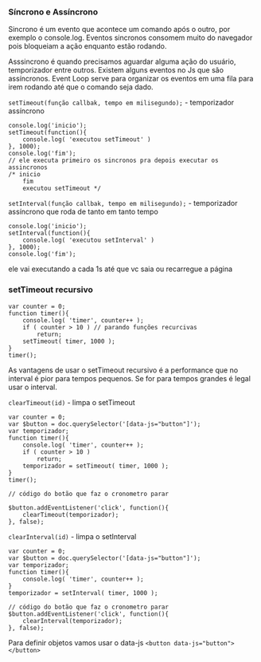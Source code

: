### Síncrono e Assíncrono 
Sincrono é um evento que acontece um comando após o outro, por exemplo o console.log. Eventos sincronos consomem muito do navegador pois bloqueiam a ação enquanto estão rodando.

Asssincrono é quando precisamos aguardar alguma ação do usuário, temporizador entre outros. Existem alguns eventos no Js que são assíncronos. Event Loop serve para organizar os eventos em uma fila para irem rodando até que o comando seja dado.

`setTimeout(função callbak, tempo em milisegundo);` - temporizador assíncrono
```
console.log('inicio');
setTimeout(function(){
    console.log( 'executou setTimeout' )
}, 1000);
console.log('fim');
// ele executa primeiro os sincronos pra depois executar os assincronos
/* inicio
    fim
    executou setTimeout */
```
`setInterval(função callbak, tempo em milisegundo);` - temporizador assíncrono que roda de tanto em tanto tempo
```
console.log('inicio');
setInterval(function(){
    console.log( 'executou setInterval' )
}, 1000);
console.log('fim');
```
ele vai executando a cada 1s até que vc saia ou recarregue a página

### setTimeout recursivo
```
var counter = 0;
function timer(){
    console.log( 'timer', counter++ );
    if ( counter > 10 ) // parando funções recurcivas
        return; 
    setTimeout( timer, 1000 );			
}
timer();
```
As vantagens de usar o setTimeout recursivo é a performance que no interval é pior para tempos pequenos. Se for para tempos grandes é legal usar o interval.

`clearTimeout(id)` - limpa o setTimeout
```		
var counter = 0;
var $button = doc.querySelector('[data-js="button"]');
var temporizador;
function timer(){
    console.log( 'timer', counter++ );
    if ( counter > 10 )
        return; 
    temporizador = setTimeout( timer, 1000 );			
}
timer();

// código do botão que faz o cronometro parar

$button.addEventListener('click', function(){
    clearTimeout(temporizador);
}, false);		
```	
`clearInterval(id)` - limpa o setInterval
```
var counter = 0;
var $button = doc.querySelector('[data-js="button"]');
var temporizador;
function timer(){
    console.log( 'timer', counter++ );
}
temporizador = setInterval( timer, 1000 );			

// código do botão que faz o cronometro parar
$button.addEventListener('click', function(){
    clearInterval(temporizador);
}, false);		
```

Para definir objetos vamos usar o data-js `<button data-js="button"></button>`
